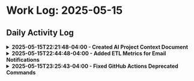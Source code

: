 # Work Log: 2025-05-15

## Daily Activity Log

<details>
<summary><b>2025-05-15T22:21:48-04:00 - Created AI Project Context Document</b></summary>

### Changed Files
- Created: `AI_PROJECT_CONTEXT.md`

### Type of Change
- Created new documentation file

### Reason for Change
- Added comprehensive project overview document for AI assistants to quickly understand the project structure, purpose, and workflows
- Document designed to serve as a living reference that will evolve with the project

### Impact
- **Code Logic/Behavior**: No impact on code execution
- **Project Structure/Readability**: Significantly improved project documentation and onboarding experience
- **Dependencies**: No impact on dependencies

### Change Initiated By
- Cascade (at request of Frank)

</details>

<details>
<summary><b>2025-05-15T22:44:48-04:00 - Added ETL Metrics for Email Notifications</b></summary>

### Changed Files
- Created: `utils/notification_helper.py`
- Created: `scripts/generate_email_metrics.py`
- Modified: `etl_main.py`
- Modified: `.github/workflows/nightly_etl.yml`

### Type of Change
- Feature enhancement
- Modified existing files
- Created new utility modules

### Reason for Change
- Added functionality to track row counts from ETL process (rows queried from sources and rows inserted to SQL Server)
- Implemented HTML table generation for email notifications
- Updated GitHub Actions workflow to include metrics data in email notifications
- Fixed email notification settings to use correct secure configuration

### Impact
- **Code Logic/Behavior**: Added metrics tracking during ETL process without affecting core functionality
- **Project Structure/Readability**: Improved project structure with modular notification utilities
- **Dependencies**: No new external dependencies added

### Change Initiated By
- Cascade (at request of Frank)

</details>

<details>
<summary><b>2025-05-15T23:25:43-04:00 - Fixed GitHub Actions Deprecated Commands</b></summary>

### Changed Files
- Created: `.github/workflows/nightly_etl_updated.yml`
- Modified: `scripts/generate_email_metrics.py`

### Type of Change
- Bug fix
- Maintenance update

### Reason for Change
- Fixed deprecated `set-output` commands in GitHub Actions workflow (per warning message)
- Updated to use GitHub Actions environment files approach instead
- Created new workflow file for easier comparison and implementation
- Added conditional logic to handle both GitHub Actions and local environment execution

### Impact
- **Code Logic/Behavior**: Fixed GitHub Actions warnings without changing core functionality
- **Project Structure/Readability**: Updated code to use more modern GitHub Actions syntax
- **Dependencies**: No impact on dependencies

### Change Initiated By
- Cascade (at request of Frank)

</details>

